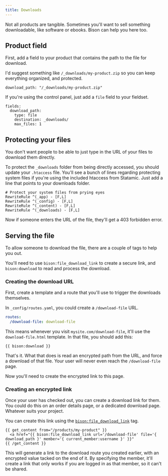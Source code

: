 ```yaml
---
title: Downloads
---
```

Not all products are tangible. Sometimes you'll want to sell something downloadable, like 
software or ebooks. Bison can help you here too.

## Product field

First, add a field to your product that contains the path to the file for download. 

I'd suggest something like `/_downloads/my-product.zip` so you can keep everything organized, 
and protected.

```
download_path: "/_downloads/my-product.zip"
```

If you're using the control panel, just add a `file` field to your fieldset.

```
fields:
  download_path:
    type: file
    destination: _downloads/
    max_files: 1
```


## Protecting your files

You don't want people to be able to just type in the URL of your files to download them directly.

To protect the `_downloads` folder from being directly accessed, you should update your 
`.htaccess` file. You'll see a bunch of lines regarding protecting system files if you're
using the included htaccess from Statamic. Just add a line that points to your downloads folder.

```
# Protect your system files from prying eyes
RewriteRule ^(_app) - [F,L]
RewriteRule ^(_config) - [F,L]
RewriteRule ^(_content) - [F,L]
RewriteRule ^(_downloads) - [F,L]
```

Now if someone enters the URL of the file, they'll get a 403 forbidden error.


## Serving the file

To allow someone to download the file, there are a couple of tags to help you out.

You'll need to use `bison:file_download_link` to create a secure link, and `bison:download`
to read and process the download.

### Creating the download URL

First, create a template and a route that you'll use to trigger the downloads themselves. 

In `_config/routes.yaml`, you could create a `/download-file` URL.

``` yaml
routes:
  /download-file: download-file
```

This means whenever you visit `mysite.com/download-file`, it'll use the `download-file.html` 
template. In that file, you should add this:

```
{{ bison:download }}
```

That's it. What that does is read an encrypted path from the URL, and force a download of that
file. Your user will never even reach the `/download-file` page.

Now you'll need to create the encrypted link to this page.


### Creating an encrypted link

Once your user has checked out, you can create a download link for them. You could do this on
an order details page, or a dedicated download page. Whatever suits your project.

You can create this link using the [`bison:file_download_link`](/docs/tags/downloads/file_download_link)
tag.

```
{{ get_content from="/products/my-product" }}
  <a href="{{ bison:file_download_link url='/download-file' file='{ download_path }' member='{ current_member:username }' }}"
{{ /get_content }}
```

This will generate a link to the download route you created earlier, with an encrypted value tacked on
the end of it. By specifying the member, it'll create a link that only works if you are logged in as
that member, so it can't be shared.

